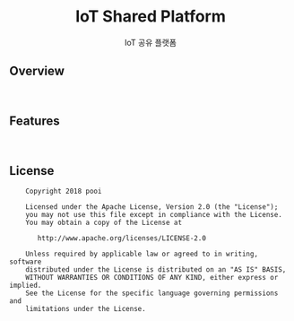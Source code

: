 <h1 align=center>IoT Shared Platform</h1>
<p align=center>IoT 공유 플랫폼</p>



## Overview


<br>

## Features



<br>

## License
```
    Copyright 2018 pooi

    Licensed under the Apache License, Version 2.0 (the "License");
    you may not use this file except in compliance with the License.
    You may obtain a copy of the License at

       http://www.apache.org/licenses/LICENSE-2.0

    Unless required by applicable law or agreed to in writing, software
    distributed under the License is distributed on an "AS IS" BASIS,
    WITHOUT WARRANTIES OR CONDITIONS OF ANY KIND, either express or implied.
    See the License for the specific language governing permissions and
    limitations under the License.
```